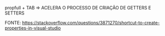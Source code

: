 propfull + TAB  => ACELERA O PROCESSO DE CRIAÇÃO DE GETTERS E SETTERS


FONTE: 
https://stackoverflow.com/questions/3871270/shortcut-to-create-properties-in-visual-studio
